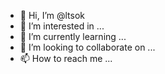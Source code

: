 - 👋 Hi, I’m @ltsok
- 👀 I’m interested in ...
- 🌱 I’m currently learning ...
- 💞️ I’m looking to collaborate on ...
- 📫 How to reach me ...

<!---
ltsok/ltsok is a ✨ special ✨ repository because its `README.md` (this file) appears on your GitHub profile.
You can click the Preview link to take a look at your changes.
--->
